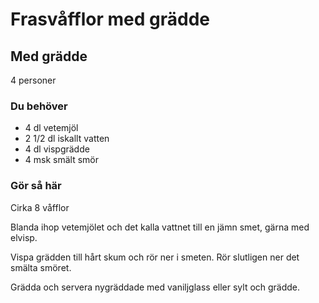 # Frasvåfflor med grädde

## Med grädde

4 personer

### Du behöver

* 4 dl vetemjöl
* 2 1/2 dl iskallt vatten
* 4 dl vispgrädde
* 4 msk smält smör
 
### Gör så här

Cirka 8 våfflor

Blanda ihop vetemjölet och det kalla vattnet till en jämn smet, gärna med elvisp.

Vispa grädden till hårt skum och rör ner i smeten. Rör slutligen ner det smälta smöret.

Grädda och servera nygräddade med vaniljglass eller sylt och grädde.
